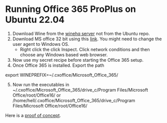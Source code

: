# Running Office 365 ProPlus on Ubuntu 22.04
1. Download Wine from the [winehq server](https://wiki.winehq.org/Ubuntu) not from the Ubuntu repo.
2. Download MS office 32 bit using this [link](https://aka.ms/office-install). You might need to change the user agent to Windows OS. 
	* Right click the click Inspect. Click network conditions and then choose any Windows based web browser.
3. Now use my secret recipe before starting the Office 365 setup.
4. Once Office 365 is installed. Export the path

export WINEPREFIX=~/.cxoffice/Microsoft_Office_365/
 
5. Now run the executables in ~/.cxoffice/Microsoft_Office_365/drive_c/Program Files/Microsoft Office/root/Office16/ 
 or /home/hell/.cxoffice/Microsoft_Office_365/drive_c/Program Files/Microsoft Office/root/Office16/

Here is a [proof of concept](https://www.youtube.com/watch?v=T8Rx4TOpvHQ). 
